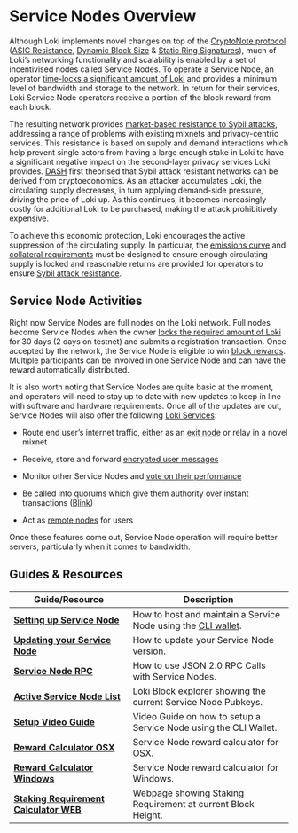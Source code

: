 
# Service Nodes Overview

Although Loki implements novel changes on top of the [CryptoNote protocol](../Advanced/CryptoNoteElements.md) ([ASIC Resistance](../Mining/ASICResistance.md), [Dynamic Block Size](../Advanced/DynamicBlockSize.md) & [Static Ring Signatures](/Advanced/CryptoNoteElements/#ring-signatures)), much of Loki’s networking functionality and scalability is enabled by a set of incentivised nodes called Service Nodes.  To operate a Service Node, an operator [time-locks a significant amount of Loki](../ServiceNodes/StakingRequirement.md) and provides a minimum level of bandwidth and storage to the network. In return for their services, Loki Service Node operators receive a portion of the block reward from each block.

The resulting network provides [market-based resistance to Sybil attacks](../Advanced/SybilResistance.md), addressing a range of problems with existing mixnets and privacy-centric services. This resistance is based on supply and demand interactions which help prevent single actors from having a large enough stake in Loki to have a significant negative impact on the second-layer privacy services Loki provides. [DASH](https://github.com/dashpay/dash/wiki/Whitepaper) first theorised that Sybil attack resistant networks can be derived from cryptoeconomics. As an attacker accumulates Loki, the  circulating supply decreases, in turn applying demand-side pressure, driving the price of Loki up. As this continues, it
becomes increasingly costly for additional Loki to be purchased, making the attack prohibitively expensive.

To achieve this economic protection, Loki encourages the active suppression of the circulating supply. In particular, the [emissions curve](../Advanced/Cryptoeconomics.md) and [collateral requirements](../ServiceNodes/StakingRequirement.md) must be designed to ensure enough circulating supply is locked and reasonable returns are provided for operators to ensure [Sybil attack resistance](../Advanced/SybilResistance.md).

## Service Node Activities

Right now Service Nodes are full nodes on the Loki network. Full nodes become Service Nodes when the owner [locks the required amount of Loki](../ServiceNodes/StakingRequirement.md) for 30 days (2 days on testnet) and submits a registration transaction. Once accepted by the network, the Service Node is eligible to win [block rewards](../Advanced/Cryptoeconomics.md). Multiple participants can be involved in one Service Node and can have the reward automatically distributed.

It is also worth noting that Service Nodes are quite basic at the moment, and operators will need to stay up to date with new updates to keep in line with software and hardware requirements. Once all of the updates are out, Service Nodes will also offer the following [Loki Services](../LokiServices/LokiServicesOverview.md):

-   Route end user’s internet traffic, either as an [exit node](/ServiceNodes/ServiceNodeFunctions/#exit-nodes) or relay in a novel mixnet
    
-   Receive, store and forward [encrypted user messages](../LokiServices/Messenger.md)
    
-   Monitor other Service Nodes and [vote on their performance](../Advanced/SwarmFlagging.md)
    
-   Be called into quorums which give them authority over instant transactions ([Blink](../LokiServices/Blink.md))
    
-   Act as [remote nodes](/ServiceNodes/ServiceNodeFunctions/#remote-nodes) for users

Once these features come out, Service Node operation will require better servers, particularly when it comes to bandwidth.

## Guides & Resources

| **Guide/Resource**                                                                                                       	| **Description**                                                                                                                                   	|
|--------------------------------------------------------------------------------------------------------------------------	|---------------------------------------------------------------------------------------------------------------------------------------------------	| 
| **[Setting up Service Node](../ServiceNodes/SNFullGuide.md)**                                                            	| How to host and maintain a Service Node using the [CLI wallet](/Wallets/WalletsOverview/#command-line-interface-wallet-cli). |
| **[Updating your Service Node](../ServiceNodes/UpdateGuide.md)**                                                          | How to update your Service Node version.|
| **[Service Node RPC](../Developer/SNRPCGuide.md)**                                                                       	| How to use JSON 2.0 RPC Calls with Service Nodes.                                                                                                 	|
| **[Active Service Node List](https://www.lokiblocks.com)**                                                               	| Loki Block explorer showing the current Service Node Pubkeys.                                                                                     	|
| **[Setup Video Guide](https://www.youtube.com/watch?v=6uiRD1847UY)**                                                     	| Video Guide on how to setup a Service Node using the CLI Wallet.                                                                                  	|
| **[Reward Calculator OSX](https://loki.network/wp-content/uploads/2018/09/Loki_Service_Node_ROI_OSX-V1.xlsm)**           	| Service Node reward calculator for OSX.                                                                                                           	|
| **[Reward Calculator Windows](https://loki.network/wp-content/uploads/2018/09/Loki_Service_Node_ROI_Windows-V1-1.xlsm)** 	| Service Node reward calculator for Windows.                                                                                                       	|
| **[Staking Requirement Calculator WEB](https://jagerman.com/sn/)**                                                       	| Webpage showing Staking Requirement at current Block Height.                                                                                      	|